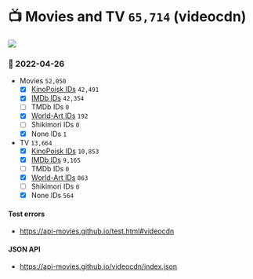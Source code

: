 # :tv: Movies and TV `65,714` (videocdn)

<a href="https://API-Movies.github.io"><img src="https://API-Movies.github.io/banner.png?cache"></a>

### :date: 2022-04-26
- Movies `52,050`
  - [x] <a href="https://API-Movies.github.io/videocdn/movie_kinopoisk_ids.json">KinoPoisk IDs</a> `42,491`
  - [x] <a href="https://API-Movies.github.io/videocdn/movie_imdb_ids.json">IMDb IDs</a> `42,354`
  - [ ] TMDb IDs `0`
  - [x] <a href="https://API-Movies.github.io/videocdn/movie_world_art_ids.json">World-Art IDs</a> `192`
  - [ ] Shikimori IDs `0`
  - [x] None IDs `1`
- TV `13,664`
  - [x] <a href="https://API-Movies.github.io/videocdn/tv_kinopoisk_ids.json">KinoPoisk IDs</a> `10,853`
  - [x] <a href="https://API-Movies.github.io/videocdn/tv_imdb_ids.json">IMDb IDs</a> `9,165`
  - [ ] TMDb IDs `0`
  - [x] <a href="https://API-Movies.github.io/videocdn/tv_world_art_ids.json">World-Art IDs</a> `863`
  - [ ] Shikimori IDs `0`
  - [x] None IDs `564`
#### Test errors
- <a href='https://api-movies.github.io/test.html#videocdn'>https://api-movies.github.io/test.html#videocdn</a>
#### JSON API
- <a href='https://api-movies.github.io/videocdn/index.json'>https://api-movies.github.io/videocdn/index.json</a>
